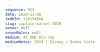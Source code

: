 ```yaml
---
sequence: 913
date: 2020-11-08
imdbId: tt4154664
slug: captain-marvel-2019
venue: null
venueNotes: null
medium: 4k UHD Blu-ray
mediumNotes: 2019 | Disney / Buena Vista
---
```

